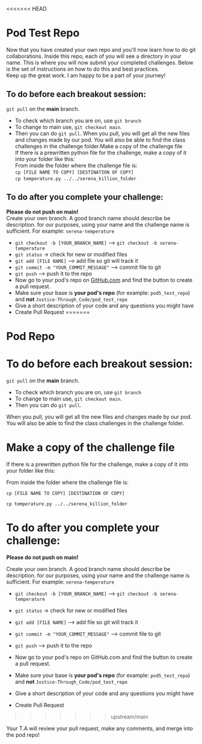 <<<<<<< HEAD
# Pod Test Repo

Now that you have created your own repo and you'll now learn how to do git collaborations. Inside this repo, each of you will see a directory in your name. This is where you will now submit your completed challenges. Below is the set of instructions on how to do this and best practices.  
Keep up the great work. I am happy to be a part of your journey!

## To do before each breakout session:

`git pull`  on the  **main**  branch.  

-   To check which branch you are on, use  `git branch`
-   To change to main use,  `git checkout main`.
-   Then you can do  `git pull`.
When you pull, you will get all the new files and changes made by our pod. You will also be able to find the class challenges in the challenge folder.Make a copy of the challenge file  
If there is a prewritten python file for the challenge, make a copy of it into your folder like this:  
From inside the folder where the challenge file is:  
`cp [FILE NAME TO COPY] [DESTINATION OF COPY]`  
`cp temperature.py ../../serena_killion_folder`

## To do after you complete your challenge:

**Please do not push on main!**  
Create your own branch. A good branch name should describe be description. for our purposes, using your name and the challenge name is sufficient. For example:  `serena-temperature`  

-   `git checkout -b [YOUR_BRANCH_NAME]`  -->  `git checkout -b serena-temperature`
-   `git status`  -> check for new or modified files
-   `git add [FILE NAME]`  --> add file so git will track it
-   `git commit -m "YOUR_COMMIT_MESSAGE"`  --> commit file to git
-   `git push`  --> push it to the repo
-   Now go to your pod's repo on  [GitHub.com](http://github.com/)  and find the button to create a pull request.
-   Make sure your base is  **your pod's repo**  (for example:  `pod5_test_repo`) and  **not**  `Justice-Through_Code/pod_test_repo`
-   Give a short description of your code and any questions you might have
-   Create Pull Request
=======
# Pod Repo

# To do before each breakout session:

`git pull` on the **main** branch.
- To check which branch you are on, use `git branch`
- To change to main use, `git checkout main`.
- Then you can do `git pull`.

When you pull, you will get all the new files and changes made by our pod.
You will also be able to find the class challenges in the challenge folder.

# Make a copy of the challenge file

If there is a prewritten python file for the challenge, make a copy of it into your folder like this:

From inside the folder where the challenge file is:

`cp [FILE NAME TO COPY] [DESTINATION OF COPY]`

`cp temperature.py ../../serena_killion_folder`


# To do after you complete your challenge:

**Please do not push on main!**

Create your own branch. A good branch name should describe be description.
for our purposes, using your name and the challenge name is sufficient.
For example: `serena-temperature`

- `git checkout -b [YOUR_BRANCH_NAME]` --> `git checkout -b serena-temperature`

- `git status` -> check for new or modified files
- `git add [FILE NAME]` --> add file so git will track it
- `git commit -m "YOUR_COMMIT_MESSAGE"` --> commit file to git
- `git push` --> push it to the repo

- Now go to your pod's repo on GitHub.com and find the button to create a pull request.
- Make sure your base is **your pod's repo** (for example: `pod5_test_repo`) and **not** `Justice-Through_Code/pod_test_repo`
- Give a short description of your code and any questions you might have
- Create Pull Request
>>>>>>> upstream/main

Your T.A will review your pull request, make any comments, and merge into the pod repo!